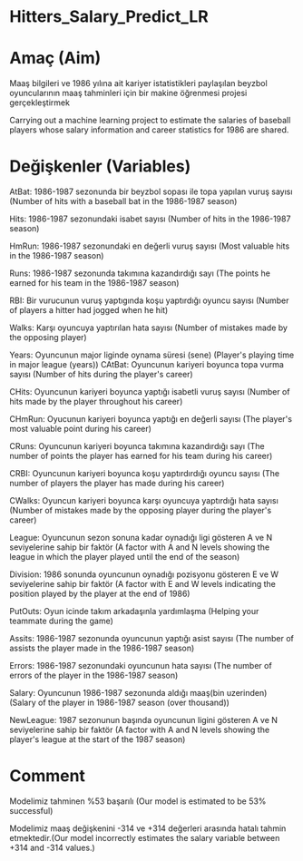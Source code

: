 # Hitters_Salary_Predict_LR

#  Amaç (Aim)
Maaş bilgileri ve 1986 yılına ait kariyer istatistikleri paylaşılan beyzbol oyuncularının maaş tahminleri için bir makine öğrenmesi projesi gerçekleştirmek

Carrying out a machine learning project to estimate the salaries of baseball players whose salary information and career statistics for 1986 are shared.


# Değişkenler (Variables)

AtBat: 1986-1987 sezonunda bir beyzbol sopası ile topa yapılan vuruş sayısı (Number of hits with a baseball bat in the 1986-1987 season)

Hits: 1986-1987 sezonundaki isabet sayısı (Number of hits in the 1986-1987 season)

HmRun: 1986-1987 sezonundaki en değerli vuruş sayısı (Most valuable hits in the 1986-1987 season)

Runs: 1986-1987 sezonunda takımına kazandırdığı sayı (The points he earned for his team in the 1986-1987 season)

RBI: Bir vurucunun vuruş yaptıgında koşu yaptırdığı oyuncu sayısı (Number of players a hitter had jogged when he hit)

Walks: Karşı oyuncuya yaptırılan hata sayısı (Number of mistakes made by the opposing player)

Years: Oyuncunun major liginde oynama süresi (sene) (Player's playing time in major league (years)) 
CAtBat: Oyuncunun kariyeri boyunca topa vurma sayısı (Number of hits during the player's career)

CHits: Oyuncunun kariyeri boyunca yaptığı isabetli vuruş sayısı (Number of hits made by the player throughout his career)

CHmRun: Oyucunun kariyeri boyunca yaptığı en değerli sayısı (The player's most valuable point during his career)

CRuns: Oyuncunun kariyeri boyunca takımına kazandırdığı sayı (The number of points the player has earned for his team during his career)

CRBI: Oyuncunun kariyeri boyunca koşu yaptırdırdığı oyuncu sayısı (The number of players the player has made during his career)

CWalks: Oyuncun kariyeri boyunca karşı oyuncuya yaptırdığı hata sayısı (Number of mistakes made by the opposing player during the player's career)

League: Oyuncunun sezon sonuna kadar oynadığı ligi gösteren A ve N seviyelerine sahip bir faktör (A factor with A and N levels showing the league in which the player played until the end of the season)

Division: 1986 sonunda oyuncunun oynadığı pozisyonu gösteren E ve W seviyelerine sahip bir faktör (A factor with E and W levels indicating the position played by the player at the end of 1986)

PutOuts: Oyun icinde takım arkadaşınla yardımlaşma (Helping your teammate during the game)

Assits: 1986-1987 sezonunda oyuncunun yaptığı asist sayısı (The number of assists the player made in the 1986-1987 season)

Errors: 1986-1987 sezonundaki oyuncunun hata sayısı (The number of errors of the player in the 1986-1987 season)

Salary: Oyuncunun 1986-1987 sezonunda aldığı maaş(bin uzerinden) (Salary of the player in 1986-1987 season (over thousand))

NewLeague: 1987 sezonunun başında oyuncunun ligini gösteren A ve N seviyelerine sahip bir faktör (A factor with A and N levels showing the player's league at the start of the 1987 season)

# Comment

Modelimiz tahminen %53 başarılı (Our model is estimated to be 53% successful)

Modelimiz maaş değişkenini -314 ve +314 değerleri arasında hatalı tahmin etmektedir.(Our model incorrectly estimates the salary variable between +314 and -314 values.)
